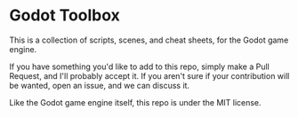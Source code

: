 # Godot Toolbox

This is a collection of scripts, scenes, and cheat sheets, for the Godot game engine.

If you have something you'd like to add to this repo, simply make a Pull Request, and I'll probably accept it. If you aren't sure if your contribution will be wanted, open an issue, and we can discuss it.

Like the Godot game engine itself, this repo is under the MIT license.
